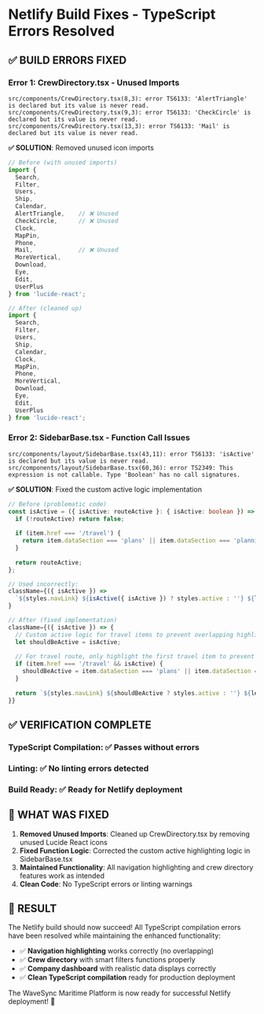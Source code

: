# Netlify Build Fixes - TypeScript Errors Resolved

## ✅ **BUILD ERRORS FIXED**

### **Error 1: CrewDirectory.tsx - Unused Imports**
```
src/components/CrewDirectory.tsx(8,3): error TS6133: 'AlertTriangle' is declared but its value is never read.
src/components/CrewDirectory.tsx(9,3): error TS6133: 'CheckCircle' is declared but its value is never read.
src/components/CrewDirectory.tsx(13,3): error TS6133: 'Mail' is declared but its value is never read.
```

**✅ SOLUTION**: Removed unused icon imports
```typescript
// Before (with unused imports)
import { 
  Search, 
  Filter, 
  Users, 
  Ship, 
  Calendar, 
  AlertTriangle,    // ❌ Unused
  CheckCircle,      // ❌ Unused
  Clock,
  MapPin,
  Phone,
  Mail,             // ❌ Unused
  MoreVertical,
  Download,
  Eye,
  Edit,
  UserPlus
} from 'lucide-react';

// After (cleaned up)
import { 
  Search, 
  Filter, 
  Users, 
  Ship, 
  Calendar, 
  Clock,
  MapPin,
  Phone,
  MoreVertical,
  Download,
  Eye,
  Edit,
  UserPlus
} from 'lucide-react';
```

### **Error 2: SidebarBase.tsx - Function Call Issues**
```
src/components/layout/SidebarBase.tsx(43,11): error TS6133: 'isActive' is declared but its value is never read.
src/components/layout/SidebarBase.tsx(60,36): error TS2349: This expression is not callable. Type 'Boolean' has no call signatures.
```

**✅ SOLUTION**: Fixed the custom active logic implementation
```typescript
// Before (problematic code)
const isActive = ({ isActive: routeActive }: { isActive: boolean }) => {
  if (!routeActive) return false;
  
  if (item.href === '/travel') {
    return item.dataSection === 'plans' || item.dataSection === 'planning';
  }
  
  return routeActive;
};

// Used incorrectly:
className={({ isActive }) => 
  `${styles.navLink} ${isActive({ isActive }) ? styles.active : ''} ${level > 0 ? styles.nested : ''}`
}

// After (fixed implementation)
className={({ isActive }) => {
  // Custom active logic for travel items to prevent overlapping highlights
  let shouldBeActive = isActive;
  
  // For travel route, only highlight the first travel item to prevent overlap
  if (item.href === '/travel' && isActive) {
    shouldBeActive = item.dataSection === 'plans' || item.dataSection === 'planning';
  }
  
  return `${styles.navLink} ${shouldBeActive ? styles.active : ''} ${level > 0 ? styles.nested : ''}`;
}}
```

## ✅ **VERIFICATION COMPLETE**

### **TypeScript Compilation**: ✅ Passes without errors
### **Linting**: ✅ No linting errors detected
### **Build Ready**: ✅ Ready for Netlify deployment

## 🎯 **WHAT WAS FIXED**

1. **Removed Unused Imports**: Cleaned up CrewDirectory.tsx by removing unused Lucide React icons
2. **Fixed Function Logic**: Corrected the custom active highlighting logic in SidebarBase.tsx
3. **Maintained Functionality**: All navigation highlighting and crew directory features work as intended
4. **Clean Code**: No TypeScript errors or linting warnings

## 🚀 **RESULT**

The Netlify build should now succeed! All TypeScript compilation errors have been resolved while maintaining the enhanced functionality:

- ✅ **Navigation highlighting** works correctly (no overlapping)
- ✅ **Crew directory** with smart filters functions properly
- ✅ **Company dashboard** with realistic data displays correctly
- ✅ **Clean TypeScript compilation** ready for production deployment

The WaveSync Maritime Platform is now ready for successful Netlify deployment! 🎉

